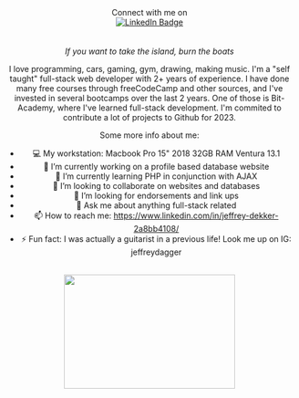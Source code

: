 <div align="center"> 
  Connect with me on
 </div>
<div id="badges" align="center">
  <a href="https://www.linkedin.com/in/jeffrey-dekker-2a8bb4108/">
    <img src="https://img.shields.io/badge/LinkedIn-blue?style=for-the-badge&logo=linkedin&logoColor=white" alt="LinkedIn Badge"/>
  </a>
</div>

<br>
<br>

<div align="center">
  <em> If you want to take the island, burn the boats </em>

  I love programming, cars, gaming, gym, drawing, making music.
  I'm a "self taught" full-stack web developer with 2+ years of experience. I have done many free courses through freeCodeCamp and other sources, and I've invested in several bootcamps over the last 2 years. One of those is Bit-Academy, where I've learned full-stack development. I'm commited to contribute a lot of projects to Github for 2023.

  Some more info about me:
  - 💻 My workstation: Macbook Pro 15" 2018 32GB RAM Ventura 13.1
  - 🔭 I’m currently working on a profile based database website
  - 🌱 I’m currently learning PHP in conjunction with AJAX
  - 👯 I’m looking to collaborate on websites and databases
  - 🤔 I’m looking for endorsements and link ups
  - 💬 Ask me about anything full-stack related
  - 📫 How to reach me: https://www.linkedin.com/in/jeffrey-dekker-2a8bb4108/
  - ⚡ Fun fact: I was actually a guitarist in a previous life! Look me up on IG: jeffreydagger
</div>

<br>

<div id="header" align="center">
  <img src="https://media.giphy.com/media/qgQUggAC3Pfv687qPC/giphy.gif" width="300" height="200"/>
</div>
